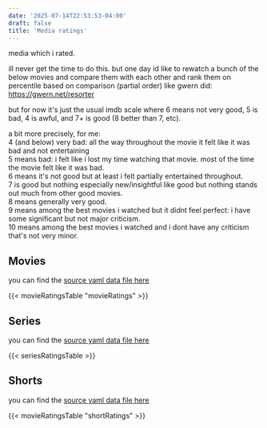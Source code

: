 ```yaml
---
date: '2025-07-14T22:53:53-04:00'
draft: false
title: 'Media ratings'
---
```

media which i rated.

<!--more-->

ill never get the time to do this.
but one day id like to rewatch a bunch of the below movies
and compare them with each other and rank them on percentile based on comparison
(partial order) like gwern did: https://gwern.net/resorter

but for now it's just the usual imdb scale where
6 means not very good, 5 is bad, 4 is awful, and 7+ is good (8 better than 7, etc).

a bit more precisely, for me:  
4 (and below) very bad: all the way throughout the movie it felt like it was bad
and not entertaining  
5 means bad: i felt like i lost my time watching that movie. most of the time
the movie felt like it was bad.  
6 means it's not good but at least i felt partially entertained throughout.  
7 is good but nothing especially new/insightful like good but nothing
stands out much from other good movies.  
8 means generally very good.  
9 means among the best movies i watched but it didnt feel perfect: i have some
significant but not major criticism.  
10 means among the best movies i watched and i dont have any criticism that's
not very minor.

## Movies
you can find the [source yaml data file here](/data/movieRatings.yml)

{{< movieRatingsTable "movieRatings" >}}

## Series
you can find the [source yaml data file here](/data/seriesRatings.yml)

{{< seriesRatingsTable >}}

## Shorts
you can find the [source yaml data file here](/data/shortRatings.yml)

{{< movieRatingsTable "shortRatings" >}}

